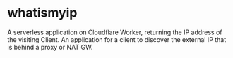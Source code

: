 # whatismyip
A serverless application on Cloudflare Worker, returning the IP address of the visiting Client. An application for a client to discover the external IP that is behind a proxy or NAT GW.

